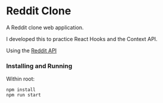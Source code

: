 # Reddit Clone

A Reddit clone web application.

I developed this to practice React Hooks and the Context API.

Using the [Reddit API](https://reddit.com/dev/api)

### Installing and Running

Within root:

```
npm install
npm run start
```
